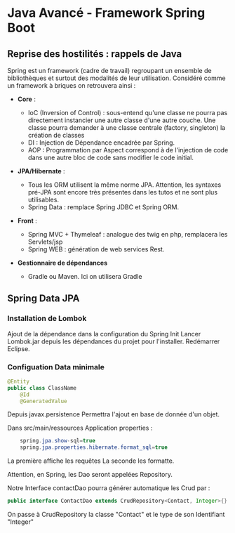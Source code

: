 # Java Avancé - Framework Spring Boot

## Reprise des hostilités : rappels de Java

Spring est un framework (cadre de travail) regroupant un ensemble de
bibliothèques et surtout des modalités de leur utilisation. Considéré
comme un framework à briques on retrouvera ainsi :

- **Core** :

  - IoC (Inversion of Control) : sous-entend qu'une classe ne pourra
    pas directement instancier une autre classe d'une autre couche. Une classe
    pourra demander à une classe centrale (factory, singleton) la création de classes
  - DI : Injection de Dépendance encadrée par Spring.
  - AOP : Programmation par Aspect correspond à de l'injection de code dans une autre bloc de code sans modifier le code initial.

- **JPA/Hibernate** :

  - Tous les ORM utilisent la même norme JPA. Attention, les syntaxes pré-JPA sont encore très présentes dans les tutos et ne sont plus utilisables.
  - Spring Data : remplace Spring JDBC et Spring ORM.

- **Front** :

  - Spring MVC + Thymeleaf : analogue des twig en php, remplacera les Servlets/jsp
  - Spring WEB : génération de web services Rest.

- **Gestionnaire de dépendances**
  - Gradle ou Maven. Ici on utilisera Gradle


## Spring Data JPA
### Installation de Lombok

  Ajout de la dépendance dans la configuration du Spring Init
  Lancer Lombok.jar depuis les dépendances du projet pour l'installer.
  Redémarrer Eclipse.

  ### Configuation Data minimale

  ```java
  @Entity
  public class ClassName
      @Id
      @GeneratedValue
  ```

  Depuis javax.persistence
  Permettra l'ajout en base de donnée d'un objet.

  Dans src/main/ressources
  Application properties :

  ```java
      spring.jpa.show-sql=true
      spring.jpa.properties.hibernate.format_sql=true
  ```

  La première affiche les requêtes
  La seconde les formatte.

  Attention, en Spring, les Dao seront appelées Repository.

  Notre Interface contactDao pourra générer automatique les Crud par :

  ```java
  public interface ContactDao extends CrudRepository<Contact, Integer>{}
  ```

  On passe à CrudRepository la classe "Contact" et le type de son Identifiant "Integer"
